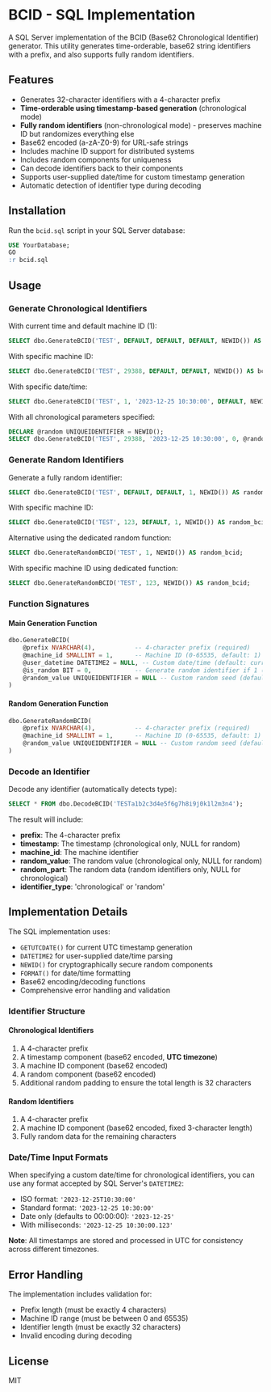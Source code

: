# BCID - SQL Implementation

A SQL Server implementation of the BCID (Base62 Chronological Identifier) generator. This utility generates time-orderable, base62 string identifiers with a prefix, and also supports fully random identifiers.

## Features

- Generates 32-character identifiers with a 4-character prefix
- **Time-orderable using timestamp-based generation** (chronological mode)
- **Fully random identifiers** (non-chronological mode) - preserves machine ID but randomizes everything else
- Base62 encoded (a-zA-Z0-9) for URL-safe strings
- Includes machine ID support for distributed systems
- Includes random components for uniqueness
- Can decode identifiers back to their components
- Supports user-supplied date/time for custom timestamp generation
- Automatic detection of identifier type during decoding

## Installation

Run the `bcid.sql` script in your SQL Server database:

```sql
USE YourDatabase;
GO
:r bcid.sql
```

## Usage

### Generate Chronological Identifiers

With current time and default machine ID (1):
```sql
SELECT dbo.GenerateBCID('TEST', DEFAULT, DEFAULT, DEFAULT, NEWID()) AS bcid;
```

With specific machine ID:
```sql
SELECT dbo.GenerateBCID('TEST', 29388, DEFAULT, DEFAULT, NEWID()) AS bcid;
```

With specific date/time:
```sql
SELECT dbo.GenerateBCID('TEST', 1, '2023-12-25 10:30:00', DEFAULT, NEWID()) AS bcid;
```

With all chronological parameters specified:
```sql
DECLARE @random UNIQUEIDENTIFIER = NEWID();
SELECT dbo.GenerateBCID('TEST', 29388, '2023-12-25 10:30:00', 0, @random) AS bcid;
```

### Generate Random Identifiers

Generate a fully random identifier:
```sql
SELECT dbo.GenerateBCID('TEST', DEFAULT, DEFAULT, 1, NEWID()) AS random_bcid;
```

With specific machine ID:
```sql
SELECT dbo.GenerateBCID('TEST', 123, DEFAULT, 1, NEWID()) AS random_bcid;
```

Alternative using the dedicated random function:
```sql
SELECT dbo.GenerateRandomBCID('TEST', 1, NEWID()) AS random_bcid;
```

With specific machine ID using dedicated function:
```sql
SELECT dbo.GenerateRandomBCID('TEST', 123, NEWID()) AS random_bcid;
```

### Function Signatures

#### Main Generation Function
```sql
dbo.GenerateBCID(
    @prefix NVARCHAR(4),           -- 4-character prefix (required)
    @machine_id SMALLINT = 1,      -- Machine ID (0-65535, default: 1)
    @user_datetime DATETIME2 = NULL, -- Custom date/time (default: current time, ignored if @is_random = 1)
    @is_random BIT = 0,            -- Generate random identifier if 1 (default: 0)
    @random_value UNIQUEIDENTIFIER = NULL -- Custom random seed (default: NEWID())
)
```

#### Random Generation Function
```sql
dbo.GenerateRandomBCID(
    @prefix NVARCHAR(4),           -- 4-character prefix (required)
    @machine_id SMALLINT = 1,      -- Machine ID (0-65535, default: 1)
    @random_value UNIQUEIDENTIFIER = NULL -- Custom random seed (default: NEWID())
)
```

### Decode an Identifier

Decode any identifier (automatically detects type):
```sql
SELECT * FROM dbo.DecodeBCID('TESTa1b2c3d4e5f6g7h8i9j0k1l2m3n4');
```

The result will include:
- **prefix**: The 4-character prefix
- **timestamp**: The timestamp (chronological only, NULL for random)
- **machine_id**: The machine identifier
- **random_value**: The random value (chronological only, NULL for random)
- **random_part**: The random data (random identifiers only, NULL for chronological)
- **identifier_type**: 'chronological' or 'random'

## Implementation Details

The SQL implementation uses:
- `GETUTCDATE()` for current UTC timestamp generation
- `DATETIME2` for user-supplied date/time parsing
- `NEWID()` for cryptographically secure random components
- `FORMAT()` for date/time formatting
- Base62 encoding/decoding functions
- Comprehensive error handling and validation

### Identifier Structure

#### Chronological Identifiers
1. A 4-character prefix
2. A timestamp component (base62 encoded, **UTC timezone**)
3. A machine ID component (base62 encoded)
4. A random component (base62 encoded)
5. Additional random padding to ensure the total length is 32 characters

#### Random Identifiers
1. A 4-character prefix
2. A machine ID component (base62 encoded, fixed 3-character length)
3. Fully random data for the remaining characters

### Date/Time Input Formats

When specifying a custom date/time for chronological identifiers, you can use any format accepted by SQL Server's `DATETIME2`:
- ISO format: `'2023-12-25T10:30:00'`
- Standard format: `'2023-12-25 10:30:00'`
- Date only (defaults to 00:00:00): `'2023-12-25'`
- With milliseconds: `'2023-12-25 10:30:00.123'`

**Note**: All timestamps are stored and processed in UTC for consistency across different timezones.

## Error Handling

The implementation includes validation for:
- Prefix length (must be exactly 4 characters)
- Machine ID range (must be between 0 and 65535)
- Identifier length (must be exactly 32 characters)
- Invalid encoding during decoding

## License

MIT
